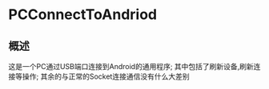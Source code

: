 # PCConnectToAndriod

## 概述
这是一个PC通过USB端口连接到Android的通用程序;
其中包括了刷新设备,刷新连接等操作;
其余的与正常的Socket连接通信没有什么大差别